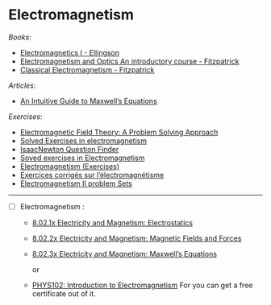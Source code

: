 # Electromagnetism

_Books_:

- [Electromagnetics I - Ellingson](https://www.circuitbread.com/textbooks/electromagnetics-i)
- [Electromagnetism and Optics An introductory course - Fitzpatrick](https://farside.ph.utexas.edu/teaching/316/lectures/lectures.html)
- [Classical Electromagnetism - Fitzpatrick](https://farside.ph.utexas.edu/teaching/jk1/Electromagnetism/index.html)

_Articles_:

- [An Intuitive Guide to Maxwell’s Equations](https://photonlines.substack.com/p/an-intuitive-guide-to-maxwells-equations)

_Exercises_:

- [ Electromagnetic Field Theory: A Problem Solving Approach ](https://ocw.mit.edu/courses/res-6-002-electromagnetic-field-theory-a-problem-solving-approach-spring-2008/pages/textbook-contents/)
- [Solved Exercises in electromagnetism](https://www.cours-et-exercices.com/2018/01/solved-exercises-in-electromagnetism.html)
- [IsaacNewton Question Finder](https://isaacphysics.org/gameboards/new)
- [Soved exercises in Electromagnetism](https://ejmastnak.com/notes/fmf/emp/emp-exercises.pdf)
- [Electromagnetism (Exercises) ](<https://phys.libretexts.org/Bookshelves/Conceptual_Physics/Conceptual_Physics_(Crowell)/12%3A_Electromagnetism/12.E%3A_Electromagnetism_(Exercises)>)
- [Exercices corrigés sur l’électromagnétisme](https://www.methodephysique.fr/exercices_electromagnetisme/)
- [Electromagnetism II problem Sets](https://ocw.mit.edu/courses/8-07-electromagnetism-ii-fall-2012/pages/assignments/)

---

- [ ] Electromagnetism :

  - [8.02.1x Electricity and Magnetism: Electrostatics](https://openlearninglibrary.mit.edu/courses/course-v1:MITx+8.02.1x+1T2019/about)
  - [8.02.2x Electricity and Magnetism: Magnetic Fields and Forces](https://openlearninglibrary.mit.edu/courses/course-v1:MITx+8.02.2x+2T2018/about)
  - [8.02.3x Electricity and Magnetism: Maxwell’s Equations](https://openlearninglibrary.mit.edu/courses/course-v1:MITx+8.02.3x+1T2019/about)

    or

  - [PHYS102: Introduction to Electromagnetism](https://learn.saylor.org/course/view.php?id=18) For you can get a free certificate out of it.

